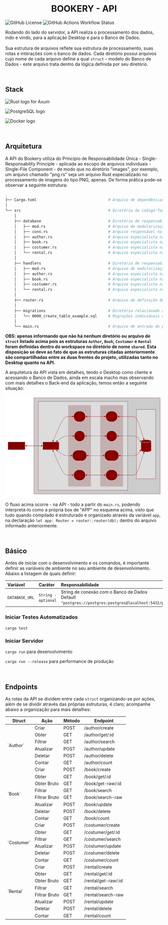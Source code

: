 <h1 align="center">BOOKERY - API</h1>

![GitHub License](https://img.shields.io/github/license/LucasGoncSilva/bookery?labelColor=101010)
![GitHub Actions Workflow Status](https://img.shields.io/github/actions/workflow/status/LucasGoncSilva/bookery/unittest.yml?style=flat&labelColor=%23101010)

Rodando do lado do servidor, a API realiza o processamento dos dados, indo e vindo, para a aplicação Desktop e para o Banco de Dados.
<br><br>
Sua estrutura de arquivos reflete sua estrutura de processamento, suas rotas e interações com o banco de dados. Cada diretório possui arquivos cujo nome de cada arquivo define a qual `struct` - modelo do Banco de Dados - este arquivo trata dentro da lógica definida por seu diretório.

<br>

## Stack

![Rust logo for Axum](https://img.shields.io/badge/Axum-ef4900?style=for-the-badge&logo=rust&logoColor=white)

![PostgreSQL logo](https://img.shields.io/badge/PostgreSQL-316192?style=for-the-badge&logo=postgresql&logoColor=white)

![Docker logo](https://img.shields.io/badge/Docker-2CA5E0?style=for-the-badge&logo=docker&logoColor=white)

<br>

## Arquitetura

A API do Bookery utiliza do Princípio de Responsabilidade Única - Single-Responsability Principle - aplicada ao escopo de arquivos individuais - Single-File Component - de modo que no diretório "images", por exemplo, um arquivo chamado "png.rs" seja um arquivo Rust especializado no processamento de imagens do tipo PNG, apenas. De forma prática pode-se observar a seguinte estrutura:

```bash
.
├── Cargo.toml                                # Arquivo de dependências do projeto
│
└── src                                       # Diretório do código-fonte
    │
    ├── database                              # Diretório de responsabilidades do Banco de Dados
    │   ├── mod.rs                            # Arquivo de modularização do diretório
    │   ├── conn.rs                           # Arquivo responsável na conexão com o Banco de Dados
    │   ├── author.rs                         # Arquivo especialista na struct "Author"
    │   ├── book.rs                           # Arquivo especialista na struct "Book"
    │   ├── costumer.rs                       # Arquivo especialista na struct "Costumer"
    │   └── rental.rs                         # Arquivo especialista na struct "Rental"
    │
    ├── handlers                              # Diretório de responsabilidades das funções de processamento
    │   ├── mod.rs                            # Arquivo de modularização do diretório
    │   ├── author.rs                         # Arquivo especialista na struct "Author"
    │   ├── book.rs                           # Arquivo especialista na struct "Book"
    │   ├── costumer.rs                       # Arquivo especialista na struct "Costumer"
    │   └── rental.rs                         # Arquivo especialista na struct "Rental"
    │
    ├── router.rs                             # Arquivo de definição de rotas e métodos
    │
    ├── migrations                            # Diretório relacionado às migrações do Banco de Dados
    │   └── 0000_create_table_example.sql     # Migrações individuais do Banco de Dados em sequência
    │
    └── main.rs                               # Arquivo de entrada do projeto - API
```

**OBS: apenas informando que não há nenhum diretório ou arquivo de `struct` listado acima pois as estruturas `Author`, `Book`, `Costumer` e `Rental` foram definidas dentro do workspace no diretório de nome `shared`. Esta disposição se deve ao fato de que as estruturas citadas anteriormente são compartilhadas entre as duas frentes do projeto, utilizadas tanto no Desktop quanto na API.**

A arquitetura da API vista em detalhes, tendo o Desktop como cliente e acessando o Banco de Dados, ainda em escala macho mas observando com mais detalhes o Back-end da aplicação, temos então a seguinte situação:

![Arquitetura Geral](./arch_api_detailed.svg)

O fluxo acima ocorre - na API - todo a partir do `main.rs`, podendo interpretá-lo como a própria box de "APP" no esquema acima, visto que tudo quando compilado é estruturado e organizado através da variável `app`, na declaração `let app: Router = router::router(db);` dentro do arquivo informado anteriormente.

<br>

## Básico

Antes de iniciar com o desenvolvimento e os comandos, é importante definir as variáveis de ambiente no seu ambiente de desenvolvimento. Abaixo a listagem de quais definir:

| Variável       | Caráter             | Responsabilidade                                                                                           |
| :------------- | :------------------ | :--------------------------------------------------------------------------------------------------------- |
| `DATABASE_URL` | `String - optional` | String de conexão com o Banco de Dados<br>Default `"postgres://postgres:postgres@localhost:5432/postgres"` |

### Iniciar Testes Automatizados

`cargo test`

### Iniciar Servidor

`cargo run` para desenvolvimento

`cargo run --release` para performance de produção

<br>

## Endpoints

As rotas da API se dividem entre cada `struct` organizando-se por ações, além de se dividir através das próprias estruturas, é claro; acompanhe abaixo a organização para mais detalhes:

<table>
    <thead>
        <tr>
            <th>Struct</th>
            <th>Ação</th>
            <th>Método</th>
            <th>Endpoint</th>
        </tr>
    </thead>
    <tbody>
        <tr>
            <td rowspan=6>`Author`</td>
            <td>Criar</td>
            <td>POST</td>
            <td>/author/create</td>
        </tr>
        <tr>
            <td>Obter</td>
            <td>GET</td>
            <td>/author/get/:id</td>
        </tr>
        <tr>
            <td>Filtrar</td>
            <td>GET</td>
            <td>/author/search</td>
        </tr>
        <tr>
            <td>Atualizar</td>
            <td>POST</td>
            <td>/author/update</td>
        </tr>
        <tr>
            <td>Deletar</td>
            <td>POST</td>
            <td>/author/delete</td>
        </tr>
        <tr>
            <td>Contar</td>
            <td>GET</td>
            <td>/author/count</td>
        </tr>
        <tr>
            <td rowspan=8>`Book`</td>
            <td>Criar</td>
            <td>POST</td>
            <td>/book/create</td>
        </tr>
        <tr>
            <td>Obter</td>
            <td>GET</td>
            <td>/book/get/:id</td>
        </tr>
        <tr>
            <td>Obter Bruto</td>
            <td>GET</td>
            <td>/book/get-raw/:id</td>
        </tr>
        <tr>
            <td>Filtrar</td>
            <td>GET</td>
            <td>/book/search</td>
        <tr>
            <td>Filtrar Bruto</td>
            <td>GET</td>
            <td>/book/search-raw</td>
        </tr>
        <tr>
            <td>Atualizar</td>
            <td>POST</td>
            <td>/book/update</td>
        </tr>
        <tr>
            <td>Deletar</td>
            <td>POST</td>
            <td>/book/delete</td>
        </tr>
        <tr>
            <td>Contar</td>
            <td>GET</td>
            <td>/book/count</td>
        </tr>
        <tr>
            <td rowspan=6>`Costumer`</td>
            <td>Criar</td>
            <td>POST</td>
            <td>/costumer/create</td>
        </tr>
        <tr>
            <td>Obter</td>
            <td>GET</td>
            <td>/costumer/get/:id</td>
        </tr>
        <tr>
            <td>Filtrar</td>
            <td>GET</td>
            <td>/costumer/search</td>
        </tr>
        <tr>
            <td>Atualizar</td>
            <td>POST</td>
            <td>/costumer/update</td>
        </tr>
        <tr>
            <td>Deletar</td>
            <td>POST</td>
            <td>/costumer/delete</td>
        </tr>
        <tr>
            <td>Contar</td>
            <td>GET</td>
            <td>/costumer/count</td>
        </tr>
        <tr>
            <td rowspan=8>`Rental`</td>
            <td>Criar</td>
            <td>POST</td>
            <td>/rental/create</td>
        </tr>
        <tr>
            <td>Obter</td>
            <td>GET</td>
            <td>/rental/get/:id</td>
        </tr>
        <tr>
            <td>Obter Bruto</td>
            <td>GET</td>
            <td>/rental/get-raw/:id</td>
        </tr>
        <tr>
            <td>Filtrar</td>
            <td>GET</td>
            <td>/rental/search</td>
        <tr>
            <td>Filtrar Bruto</td>
            <td>GET</td>
            <td>/rental/search-raw</td>
        </tr>
        <tr>
            <td>Atualizar</td>
            <td>POST</td>
            <td>/rental/update</td>
        </tr>
        <tr>
            <td>Deletar</td>
            <td>POST</td>
            <td>/rental/delete</td>
        </tr>
        <tr>
            <td>Contar</td>
            <td>GET</td>
            <td>/rental/count</td>
        </tr>
    </tbody>
</table>
